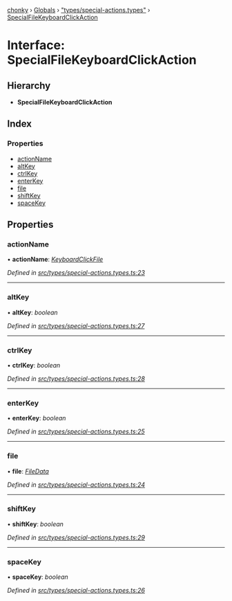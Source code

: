 [chonky](../README.md) › [Globals](../globals.md) › ["types/special-actions.types"](../modules/_types_special_actions_types_.md) › [SpecialFileKeyboardClickAction](_types_special_actions_types_.specialfilekeyboardclickaction.md)

# Interface: SpecialFileKeyboardClickAction

## Hierarchy

* **SpecialFileKeyboardClickAction**

## Index

### Properties

* [actionName](_types_special_actions_types_.specialfilekeyboardclickaction.md#actionname)
* [altKey](_types_special_actions_types_.specialfilekeyboardclickaction.md#altkey)
* [ctrlKey](_types_special_actions_types_.specialfilekeyboardclickaction.md#ctrlkey)
* [enterKey](_types_special_actions_types_.specialfilekeyboardclickaction.md#enterkey)
* [file](_types_special_actions_types_.specialfilekeyboardclickaction.md#file)
* [shiftKey](_types_special_actions_types_.specialfilekeyboardclickaction.md#shiftkey)
* [spaceKey](_types_special_actions_types_.specialfilekeyboardclickaction.md#spacekey)

## Properties

###  actionName

• **actionName**: *[KeyboardClickFile](../enums/_types_special_actions_types_.specialaction.md#keyboardclickfile)*

*Defined in [src/types/special-actions.types.ts:23](https://github.com/TimboKZ/Chonky/blob/f29f7b3/src/types/special-actions.types.ts#L23)*

___

###  altKey

• **altKey**: *boolean*

*Defined in [src/types/special-actions.types.ts:27](https://github.com/TimboKZ/Chonky/blob/f29f7b3/src/types/special-actions.types.ts#L27)*

___

###  ctrlKey

• **ctrlKey**: *boolean*

*Defined in [src/types/special-actions.types.ts:28](https://github.com/TimboKZ/Chonky/blob/f29f7b3/src/types/special-actions.types.ts#L28)*

___

###  enterKey

• **enterKey**: *boolean*

*Defined in [src/types/special-actions.types.ts:25](https://github.com/TimboKZ/Chonky/blob/f29f7b3/src/types/special-actions.types.ts#L25)*

___

###  file

• **file**: *[FileData](_types_files_types_.filedata.md)*

*Defined in [src/types/special-actions.types.ts:24](https://github.com/TimboKZ/Chonky/blob/f29f7b3/src/types/special-actions.types.ts#L24)*

___

###  shiftKey

• **shiftKey**: *boolean*

*Defined in [src/types/special-actions.types.ts:29](https://github.com/TimboKZ/Chonky/blob/f29f7b3/src/types/special-actions.types.ts#L29)*

___

###  spaceKey

• **spaceKey**: *boolean*

*Defined in [src/types/special-actions.types.ts:26](https://github.com/TimboKZ/Chonky/blob/f29f7b3/src/types/special-actions.types.ts#L26)*
